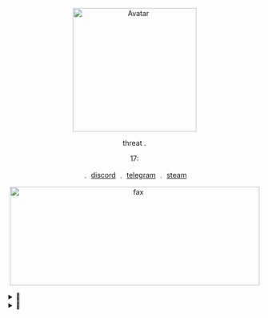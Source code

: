 <p align="center">  
  <img src="https://cdn.discordapp.com/attachments/781628013217447957/781969166609416252/brunkas.png" alt="Avatar" width="247" height="247">
</p>
<p align="center">
    threat .

<p align="center">
    17:
<p align="center"> 
    ﹒
    <a href="https://discord.com/users/709827684888215582">discord</a>
    ﹒
    <a href="https://t.me/real7teen">telegram</a>
    ﹒
    <a href="https://steamcommunity.com/id/seven777teen/">steam</a>
</p>

<p align="center">  
  <img src="https://media.discordapp.net/attachments/781963848738930740/781964936275427388/unknown.png" alt="fax" width="499" height="197">
</p>

<p align="center">  
</p>

<details>
  <summary>🚧</summary>
  <img src="https://github-readme-stats.vercel.app/api/top-langs/?username=17teen&show_icons=true&layout=compact&theme=nightowl" alt="fax">
</details>

<details>
  <summary>🎌</summary>
  <img src="https://github-readme-stats.vercel.app/api?username=17teen&theme=nightowl&show_icons=true" alt="fax">
</details>
